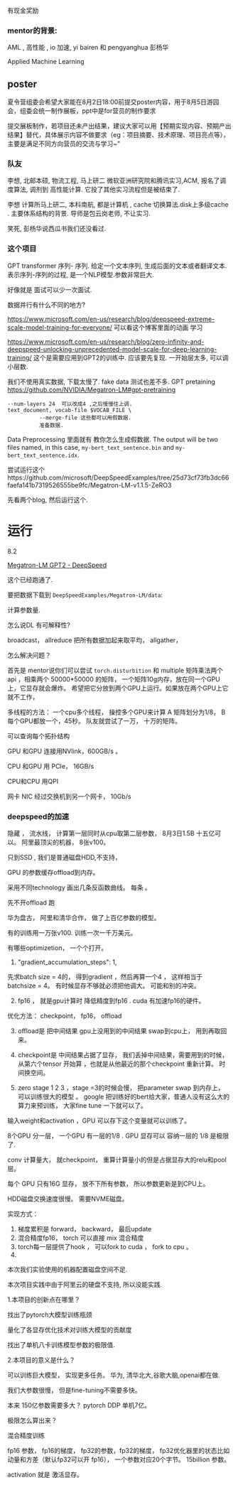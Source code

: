 

有现金奖励

### mentor的背景:

AML ,  高性能 , io 加速,  yi bairen 和 pengyanghua 彭杨华

Applied Machine Learning

## poster

夏令营组委会希望大家能在8月2日18:00前提交poster内容，用于8月5日游园会，组委会统一制作展板，ppt中是for营员的制作要求

提交展板制作，若项目还未产出结果，建议大家可以用【预期实现内容、预期产出结果】替代，具体展示内容不做要求（eg：项目摘要、技术原理、项目亮点等），主要是满足不同方向营员的交流与学习~"

### 队友

李想,  北邮本硕,  物流工程,  马上研二 微软亚洲研究院和腾讯实习,ACM,  报名了调度算法,  调剂到 高性能计算.  它投了其他实习流程但是被结束了. 

李想  计算所马上研二,  本科南航, 都是计算机 ,  cache 切换算法.disk上多级cache . 主要体系结构的背景.    导师是包云岗老师, 不让实习. 

笑死, 彭杨华说西瓜书我们还没看过.

### 这个项目

GPT   transformer  序列- 序列. 给定一个文本序列, 生成后面的文本或者翻译文本.   表示序列-序列的过程,  是一个NLP模型.参数非常巨大. 

好像就是 面试可以少一次面试.  

数据并行有什么不同的地方? 

https://www.microsoft.com/en-us/research/blog/deepspeed-extreme-scale-model-training-for-everyone/ 可以看这个博客里面的动画 学习

https://www.microsoft.com/en-us/research/blog/zero-infinity-and-deepspeed-unlocking-unprecedented-model-scale-for-deep-learning-training/ 这个是需要应用到GPT2的训练中.  应该要先复现. 一开始层太多, 可以调小层数.  

我们不使用真实数据, 下载太慢了.  fake data 测试也差不多.  GPT pretaining https://github.com/NVIDIA/Megatron-LM#gpt-pretraining

``` 
--num-layers 24  可以改成4 ,之后慢慢往上调.
text_document, vocab-file $VOCAB_FILE \
          --merge-file 这些都可以用假数据. 
          准备数据. 
```

Data Preprocessing 里面就有 教你怎么生成假数据. The output will be two files named, in this case, `my-bert_text_sentence.bin` and `my-bert_text_sentence.idx`. 

尝试运行这个https://github.com/microsoft/DeepSpeedExamples/tree/25d73cf73fb3dc66faefa141b7319526555be9fc/Megatron-LM-v1.1.5-ZeRO3

先看两个blog, 然后运行这个. 

运行
=======
8.2

[Megatron-LM GPT2 - DeepSpeed](https://www.deepspeed.ai/tutorials/megatron/) 

这个已经跑通了. 

要把数据下载到 `DeepSpeedExamples/Megatron-LM/data`:

计算参数量. 

怎么说DL 有可解释性?

 broadcast，  allreduce 把所有数据加起来取平均， allgather， 

怎么解决问题？ 

首先是 mentor说你们可以尝试 `torch.disturbition` 和 multiple 矩阵乘法两个api  ，相乘两个 50000*50000 的矩阵， 一个矩阵10g内存，放在同一个GPU上，它显存就会爆炸。  希望把它分放到两个GPU上运行。如果放在两个GPU上它就不工作，

 多线程的方法：   一个cpu多个线程，    操控多个GPU来计算 A 矩阵划分为1/8， B 每个GPU都放一个，45秒。 队友就尝试了一万， 十万的矩阵。



可以查询每个拓扑结构

GPU 和GPU 连接用NVlink，600GB/s 。   

CPU 和GPU  用 PCIe， 16GB/s 

CPU和CPU 用QPI

网卡 NIC 经过交换机到另一个网卡，  10Gb/s

### deepspeed的加速

隐藏 ， 流水线， 计算第一层同时从cpu取第二层参数， 8月3日1.5B 十五亿可以。 阿里最顶尖的机器， 8张v100。

只到SSD , 我们是普通磁盘HDD,不支持， 

GPU 的参数缓存offload到内存。  

采用不同technology 画出几条反函数曲线。  每条 。 

先不开offload 跑

华为盘古， 阿里和清华合作， 做了上百亿参数的模型。 

有的训练用一万张v100.  训练一次一千万美元。 

有哪些optimizetion， 一个个打开。

1. "gradient_accumulation_steps": 1, 

先求batch size = 4的， 得到gradient ，然后再算一个4 ， 这样相当于 batchsize  = 4。     有时候显存不够就必须把他调大。 可能和别的冲突。

2. fp16  ， 就是gpu计算时 降低精度到fp16 .  cuda 有加速fp16的硬件。 

优化方法： checkpoint， fp16，  offload

3. offload是 把中间结果 gpu上没用到的中间结果 swap到cpu上， 用到再取回来。

4. checkpoint是 中间结果占据了显存， 我们丢掉中间结果，需要用到的时候， 从第六个tensor 开始算 ，也就是从他最近的那个checkpoint 重新计算。  时间换空间。 
5. zero stage 1 2 3     ，stage =3的时候会慢， 把parameter swap 到内存上， 可以训练很大的模型 。   google 把训练好的bert给大家，普通人没有这么大的算力来预训练， 大家fine tune 一下就可以了。



输入weight和activation ，GPU 可以存下这个变量就可以训练了。  



8个GPU 分一层， 一个GPU 有一层的1/8 . GPU 显存可以   容纳一层的 1/8 是极限了. 

conv 计算量大， 就checkpoint， 重算计算量小的但是占据显存大的relu和pool层。 

每个 GPU 只有16G 显存， 放不下所有参数， 所以参数更新是到CPU上。 



HDD磁盘交换速度很慢。 需要NVME磁盘。

实现方式： 

1. 梯度累积是  forward， backward， 最后update
2.  混合精度fp16， torch 可以直接 mix 混合精度
3. torch每一层提供了hook ， 可以fork to cuda ， fork to cpu 。
4. 

本次我们实验使用的机器配置磁盘空间不足. 

本次项目实践中由于阿里云的硬盘不支持, 所以没能实践. 



1.本项目的创新点在哪里？

找出了pytorch大模型训练瓶颈

量化了各显存优化技术对训练大模型的贡献度

找出了单机八卡训练模型参数的极限值. 

2.本项目的意义是什么？

可以训练巨大模型， 实现更多任务。 华为, 清华北大,谷歌大脑,openai都在做. 





我们大参数很慢， 但是fine-tuning不需要多快。 



本来 150亿参数需要多大？   pytorch  DDP  单机7亿。 

极限怎么算出来？ 



混合精度训练

fp16 参数， fp16的梯度， fp32的参数，fp32的梯度，  fp32优化器里的状态比如动量和方差（默认fp32可以开 fp16），  一个参数对应20个字节。  15billion 参数。  

activation 就是 激活显存。 



